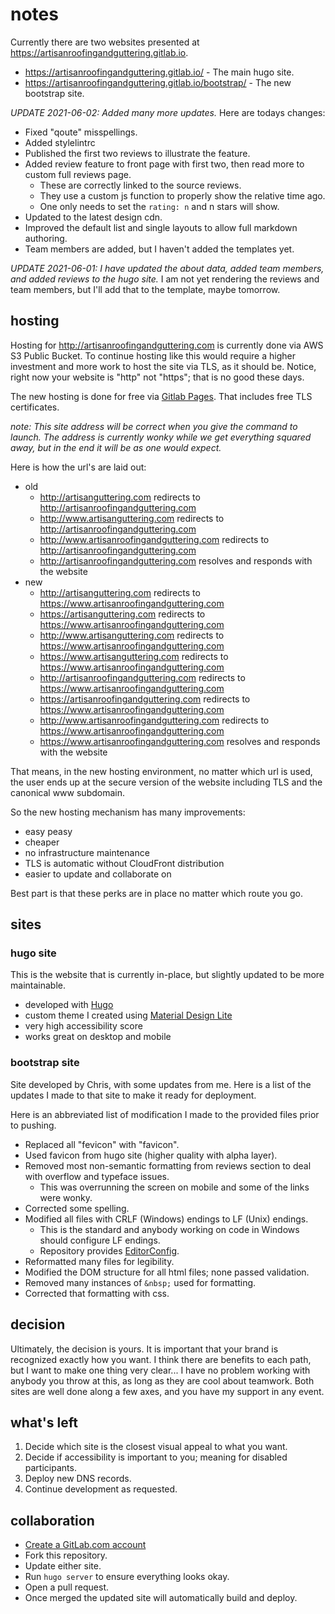 # notes

Currently there are two websites presented at https://artisanroofingandguttering.gitlab.io.

+ https://artisanroofingandguttering.gitlab.io/ - The main hugo site.
+ https://artisanroofingandguttering.gitlab.io/bootstrap/ - The new bootstrap site.

_UPDATE 2021-06-02: Added many more updates._ Here are todays changes:

+ Fixed "qoute" misspellings.
+ Added stylelintrc
+ Published the first two reviews to illustrate the feature.
+ Added review feature to front page with first two, then read more to custom full reviews page.
    - These are correctly linked to the source reviews.
    - They use a custom js function to properly show the relative time ago.
    - One only needs to set the `rating: n` and n stars will show.
+ Updated to the latest design cdn.
+ Improved the default list and single layouts to allow full markdown authoring.
+ Team members are added, but I haven't added the templates yet.

_UPDATE 2021-06-01: I have updated the about data, added team members, and added reviews to the hugo site._ I am not yet rendering the reviews and team members, but I'll add that to the template, maybe tomorrow.

## hosting

Hosting for http://artisanroofingandguttering.com is currently done via AWS S3 Public Bucket. To continue hosting like this would require a higher investment and more work to host the site via TLS, as it should be. Notice, right now your website is "http" not "https"; that is no good these days.

The new hosting is done for free via [Gitlab Pages](https://docs.gitlab.com/ee/user/project/pages/). That includes free TLS certificates.

_note: This site address will be correct when you give the command to launch. The address is currently wonky while we get everything squared away, but in the end it will be as one would expect._

Here is how the url's are laid out:

+ old
    - http://artisanguttering.com redirects to http://artisanroofingandguttering.com
    - http://www.artisanguttering.com redirects to http://artisanroofingandguttering.com
    - http://www.artisanroofingandguttering.com redirects to http://artisanroofingandguttering.com
    - http://artisanroofingandguttering.com resolves and responds with the website
+ new
    - http://artisanguttering.com redirects to https://www.artisanroofingandguttering.com
    - https://artisanguttering.com redirects to https://www.artisanroofingandguttering.com
    - http://www.artisanguttering.com redirects to https://www.artisanroofingandguttering.com
    - https://www.artisanguttering.com redirects to https://www.artisanroofingandguttering.com
    - http://artisanroofingandguttering.com redirects to https://www.artisanroofingandguttering.com
    - https://artisanroofingandguttering.com redirects to https://www.artisanroofingandguttering.com
    - http://www.artisanroofingandguttering.com redirects to https://www.artisanroofingandguttering.com
    - https://www.artisanroofingandguttering.com resolves and responds with the website

That means, in the new hosting environment, no matter which url is used, the user ends up at the secure version of the website including TLS and the canonical www subdomain.

So the new hosting mechanism has many improvements:

+ easy peasy
+ cheaper
+ no infrastructure maintenance
+ TLS is automatic without CloudFront distribution
+ easier to update and collaborate on

Best part is that these perks are in place no matter which route you go.

## sites

### hugo site

This is the website that is currently in-place, but slightly updated to be more maintainable.

+ developed with [Hugo](https://gohugo.io)
+ custom theme I created using [Material Design Lite](https://getmdl.io)
+ very high accessibility score
+ works great on desktop and mobile

### bootstrap site

Site developed by Chris, with some updates from me. Here is a list of the updates I made to that site to make it ready for deployment.

Here is an abbreviated list of modification I made to the provided files prior to pushing.

+ Replaced all "fevicon" with "favicon".
+ Used favicon from hugo site (higher quality with alpha layer).
+ Removed most non-semantic formatting from reviews section to deal with overflow and typeface issues.
    - This was overrunning the screen on mobile and some of the links were wonky.
+ Corrected some spelling.
+ Modified all files with CRLF (Windows) endings to LF (Unix) endings.
    - This is the standard and anybody working on code in Windows should configure LF endings.
    - Repository provides [EditorConfig](https://editorconfig.org).
+ Reformatted many files for legibility.
+ Modified the DOM structure for all html files; none passed validation.
+ Removed many instances of `&nbsp;` used for formatting.
+ Corrected that formatting with css.

## decision

Ultimately, the decision is yours. It is important that your brand is recognized exactly how you want. I think there are benefits to each path, but I want to make one thing very clear... I have no problem working with anybody you throw at this, as long as they are cool about teamwork. Both sites are well done along a few axes, and you have my support in any event.

## what's left

1. Decide which site is the closest visual appeal to what you want.
2. Decide if accessibility is important to you; meaning for disabled participants.
3. Deploy new DNS records.
4. Continue development as requested.

## collaboration

+ [Create a GitLab.com account](https://gitlab.com/users/sign_up)
+ Fork this repository.
+ Update either site.
+ Run `hugo server` to ensure everything looks okay.
+ Open a pull request.
+ Once merged the updated site will automatically build and deploy.
